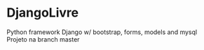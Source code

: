 # DjangoLivre
Python framework Django w/ bootstrap, forms, models and mysql  
Projeto na branch master
